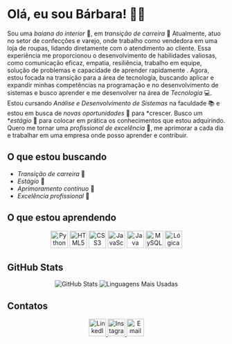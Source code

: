 # Olá, eu sou   Bárbara! 👩‍💻

Sou uma *baiana do interior* 🌵, em *transição de carreira* 🔄 Atualmente, atuo no setor de confecções e varejo, onde trabalho como vendedora em uma loja de roupas, lidando diretamente com o atendimento ao cliente. Essa experiência me proporcionou o desenvolvimento de habilidades valiosas, como comunicação eficaz, empatia, resiliência, trabalho em equipe, solução de problemas e capacidade de aprender rapidamente . Agora, estou focada na transição para a área de tecnologia, buscando aplicar e expandir minhas competências na programação e no desenvolvimento de sistemas e busco aprender e me desenvolver na área de *Tecnologia* 💻. Estou cursando *Análise e Desenvolvimento de Sistemas* na faculdade 📚 e estou em busca de *novas oportunidades* 🚀 para *crescer. Busco um **estágio* 📑 para colocar em prática os conhecimentos que estou adquirindo. Quero me tornar uma *profissional de excelência* 🌟, me aprimorar a cada dia e trabalhar em uma empresa onde posso aprender e contribuir.

## O que estou buscando

- *Transição de carreira* 🔄
- *Estágio* 📑
- *Aprimoramento contínuo* 🔧
- *Excelência profissional* 🌟

## O que estou aprendendo

<p align="center">
  <img src="https://img.shields.io/badge/-Python-black?style=flat-square&logo=python&logoColor=yellow" alt="Python" height="40">
  <img src="https://img.shields.io/badge/-HTML5-orange?style=flat-square&logo=html5&logoColor=white" alt="HTML5" height="40">
  <img src="https://img.shields.io/badge/-CSS3-blue?style=flat-square&logo=css3&logoColor=white" alt="CSS3" height="40">
  <img src="https://img.shields.io/badge/-JavaScript-yellow?style=flat-square&logo=javascript&logoColor=white" alt="JavaScript" height="40">
  <img src="https://img.shields.io/badge/-Java-007396?style=flat-square&logo=java&logoColor=white&labelColor=FFB81C" alt="Java" height="40">
  <img src="https://img.shields.io/badge/-MySQL-blue?style=flat-square&logo=mysql&logoColor=white" alt="MySQL" height="40">
  <img src="https://img.shields.io/badge/-L%C3%B3gica%20de%20Programação-blueviolet?style=flat-square&logo=python&logoColor=white" alt="Lógica de Programação" height="40">
</p>

## GitHub Stats

<p align="center">
  <img src="https://github-readme-stats.vercel.app/api?username=barbarabastossantos&show_icons=true&theme=radical" alt="GitHub Stats">
  <img src="https://github-readme-stats.vercel.app/api/top-langs/?username=barbarabastossantos&layout=compact&theme=radical" alt="Linguagens Mais Usadas">
</p>

## Contatos

<p align="center">
  <a href="https://www.linkedin.com/in/barbara-dos-santos-bastos-0080571b6">
    <img src="https://img.shields.io/badge/-LinkedIn-blue?style=flat-square&logo=linkedin&logoColor=white" alt="LinkedIn" height="40">
  </a>
  <a href="https://www.instagram.com/barbara_s_bastos">
    <img src="https://img.shields.io/badge/-Instagram-pink?style=flat-square&logo=instagram&logoColor=white" alt="Instagram" height="40">
  </a>
  <a href="mailto:barbara.bastos1995@gmail.com">
    <img src="https://img.shields.io/badge/-Email-red?style=flat-square&logo=gmail&logoColor=white" alt="Email" height="40">
  </a>
</p>

